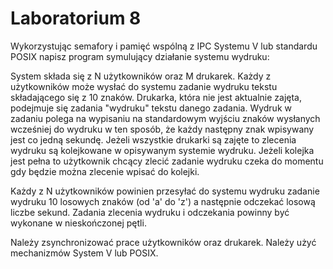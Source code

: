# Laboratorium 8
Wykorzystując semafory i pamięć wspólną z IPC Systemu V lub standardu POSIX napisz program symulujący działanie systemu wydruku: 

System składa się z N użytkowników oraz M drukarek. Każdy z użytkowników może wysłać do systemu zadanie wydruku tekstu składającego się z 10 znaków. Drukarka, która nie jest aktualnie zajęta, podejmuje się zadania "wydruku" tekstu danego zadania. Wydruk w zadaniu polega na wypisaniu na standardowym wyjściu znaków wysłanych wcześniej do wydruku w ten sposób, że każdy następny znak wpisywany jest co jedną sekundę. Jeżeli wszystkie drukarki są zajęte to zlecenia wydruku są kolejkowane w opisywanym systemie wydruku. Jeżeli kolejka jest pełna to użytkownik chcący zlecić zadanie wydruku czeka do momentu gdy będzie można zlecenie wpisać do kolejki.

Każdy z N użytkowników powinien przesyłać do systemu wydruku zadanie wydruku 10 losowych znaków (od 'a' do 'z') a następnie odczekać losową liczbe sekund. Zadania zlecenia wydruku i odczekania powinny być wykonane w nieskończonej pętli. 

Należy zsynchronizować prace użytkowników oraz drukarek. Należy użyć mechanizmów System V lub POSIX.
